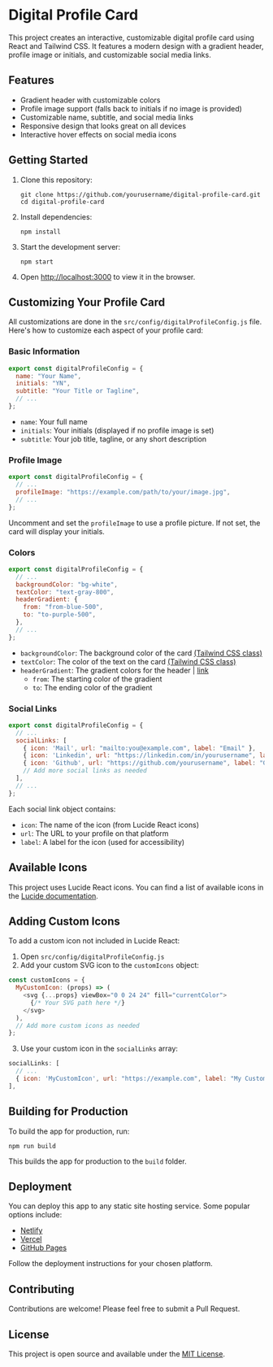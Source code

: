 # Digital Profile Card

This project creates an interactive, customizable digital profile card using React and Tailwind CSS. It features a modern design with a gradient header, profile image or initials, and customizable social media links.

## Features

- Gradient header with customizable colors
- Profile image support (falls back to initials if no image is provided)
- Customizable name, subtitle, and social media links
- Responsive design that looks great on all devices
- Interactive hover effects on social media icons

## Getting Started

1. Clone this repository:
   ```
   git clone https://github.com/yourusername/digital-profile-card.git
   cd digital-profile-card
   ```

2. Install dependencies:
   ```
   npm install
   ```

3. Start the development server:
   ```
   npm start
   ```

4. Open [http://localhost:3000](http://localhost:3000) to view it in the browser.

## Customizing Your Profile Card

All customizations are done in the `src/config/digitalProfileConfig.js` file. Here's how to customize each aspect of your profile card:

### Basic Information

```javascript
export const digitalProfileConfig = {
  name: "Your Name",
  initials: "YN",
  subtitle: "Your Title or Tagline",
  // ...
};
```

- `name`: Your full name
- `initials`: Your initials (displayed if no profile image is set)
- `subtitle`: Your job title, tagline, or any short description

### Profile Image

```javascript
export const digitalProfileConfig = {
  // ...
  profileImage: "https://example.com/path/to/your/image.jpg",
  // ...
};
```

Uncomment and set the `profileImage` to use a profile picture. If not set, the card will display your initials.

### Colors

```javascript
export const digitalProfileConfig = {
  // ...
  backgroundColor: "bg-white",
  textColor: "text-gray-800",
  headerGradient: {
    from: "from-blue-500",
    to: "to-purple-500",
  },
  // ...
};
```

- `backgroundColor`: The background color of the card [(Tailwind CSS class)](https://tailwindcss.com/docs/background-color)
- `textColor`: The color of the text on the card [(Tailwind CSS class)](https://tailwindcss.com/docs/text-color)
- `headerGradient`: The gradient colors for the header | [link](https://tailwindcss.com/docs/background-color)
  - `from`: The starting color of the gradient
  - `to`: The ending color of the gradient

### Social Links

```javascript
export const digitalProfileConfig = {
  // ...
  socialLinks: [
    { icon: 'Mail', url: "mailto:you@example.com", label: "Email" },
    { icon: 'Linkedin', url: "https://linkedin.com/in/yourusername", label: "LinkedIn" },
    { icon: 'Github', url: "https://github.com/yourusername", label: "GitHub" },
    // Add more social links as needed
  ],
  // ...
};
```

Each social link object contains:
- `icon`: The name of the icon (from Lucide React icons)
- `url`: The URL to your profile on that platform
- `label`: A label for the icon (used for accessibility)

## Available Icons

This project uses Lucide React icons. You can find a list of available icons in the [Lucide documentation](https://lucide.dev/icons/).

## Adding Custom Icons

To add a custom icon not included in Lucide React:

1. Open `src/config/digitalProfileConfig.js`
2. Add your custom SVG icon to the `customIcons` object:

```javascript
const customIcons = {
  MyCustomIcon: (props) => (
    <svg {...props} viewBox="0 0 24 24" fill="currentColor">
      {/* Your SVG path here */}
    </svg>
  ),
  // Add more custom icons as needed
};
```

3. Use your custom icon in the `socialLinks` array:

```javascript
socialLinks: [
  // ...
  { icon: 'MyCustomIcon', url: "https://example.com", label: "My Custom Link" },
],
```

## Building for Production

To build the app for production, run:

```
npm run build
```

This builds the app for production to the `build` folder.

## Deployment

You can deploy this app to any static site hosting service. Some popular options include:

- [Netlify](https://www.netlify.com/)
- [Vercel](https://vercel.com/)
- [GitHub Pages](https://pages.github.com/)

Follow the deployment instructions for your chosen platform.

## Contributing

Contributions are welcome! Please feel free to submit a Pull Request.

## License

This project is open source and available under the [MIT License](LICENSE).
